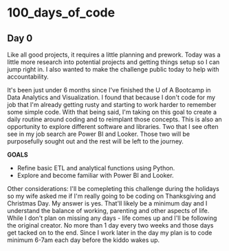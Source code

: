# 100_days_of_code

## Day 0
Like all good projects, it requires a little planning and prework.  Today was a little more research into potential projects and getting things setup so I can jump right in.  I also wanted to make the challenge public today to help with accountability.

It's been just under 6 months since I've finished the U of A Bootcamp in Data Analytics and Visualization.  I found that because I don't code for my job that I'm already getting rusty and starting to work harder to remember some simple code.  With that being said, I'm taking on this goal to create a daily routine around coding and to reimplant those concepts.  This is also an opportunity to explore different software and libraries.  Two that I see often see in my job search are Power BI and Looker.  Those two will be purposefully sought out and the rest will be left to the journey.

**GOALS**
* Refine basic ETL and analytical functions using Python.
* Explore and become familiar with Power BI and Looker.

Other considerations: I'll be comepleting this challenge during the holidays so my wife asked me if I'm really going to be coding on Thanksgiving and Christmas Day.  My answer is yes.  That'll likely be a minimum day and I understand the balance of working, parenting and other aspects of life.  While I don't plan on missing any days - life comes up and I'll be following the original creator.  No more than 1 day every two weeks and those days get tacked on to the end.  Since I work later in the day my plan is to code minimum 6-7am each day before the kiddo wakes up.   
